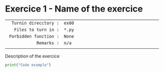 # Exercice 1 - Name of the exercice

|                         |                    |
| -----------------------:| ------------------ |
|  `Turnin direcctory :`  | `ex00            ` |
|  `Files to turn in :`   | `*.py            ` |
|  `Forbidden function :` | `None            ` |
|  `Remarks :`            | `n/a             ` |
| <img width=200/>        | <img width=400/>   |

Description of the exercice

```python
print("Code example")
```
